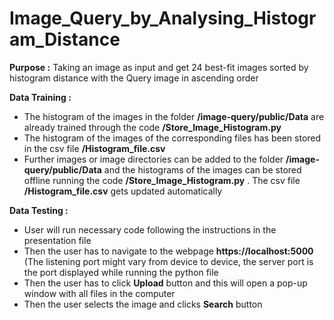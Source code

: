 # Image_Query_by_Analysing_Histogram_Distance

**Purpose :** Taking an image as input and get 24 best-fit images sorted by histogram distance with the Query image in ascending order

**Data Training :**
  - The histogram of the images in the folder **/image-query/public/Data** are already trained through the code **/Store_Image_Histogram.py**
  - The histogram of the images of the corresponding files has been stored in the csv file **/Histogram_file.csv**
  - Further images or image directories can be added to the folder **/image-query/public/Data** and the histograms of the images can be stored offline running the code **/Store_Image_Histogram.py** . The csv file **/Histogram_file.csv** gets updated automatically

**Data Testing :**
  - User will run necessary code following the instructions in the presentation file
  - Then the user has to navigate to the webpage **https://localhost:5000** (The listening port might vary from device to device, the server port is the port displayed while running the python file
  - Then the user has to click **Upload** button and this will open a pop-up window with all files in the computer
  - Then the user selects the image and clicks **Search** button 

